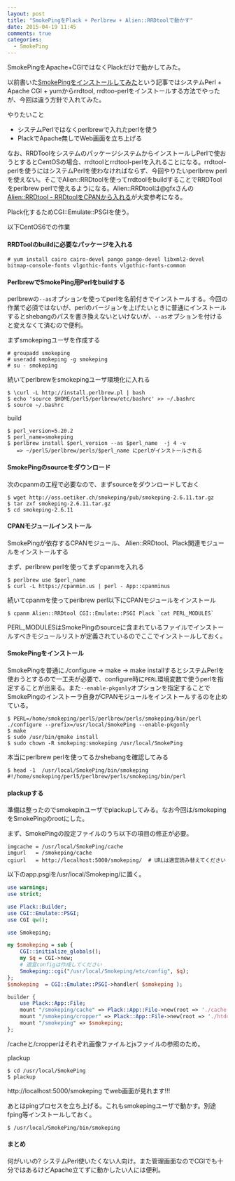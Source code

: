 ```yaml
---
layout: post
title: "SmokePingをPlack + Perlbrew + Alien::RRDtoolで動かす"
date: 2015-04-19 11:45
comments: true
categories: 
  - SmokePing
---
```


SmokePingをApache+CGIではなくPlackだけで動かしてみた。

<!--more-->

以前書いた[SmokePingをインストールしてみた](http://orihubon.com/blog/2013/02/18/install-smokeping/)という記事ではシステムPerl + Apache CGI + yumからrrdtool, rrdtoo-perlをインストールする方法でやったが、今回は違う方針で入れてみた。

やりたいこと

* システムPerlではなくperlbrewで入れたperlを使う
* PlackでApache無しでWeb画面を立ち上げる

なお、RRDToolをシステムのパッケージシステムからインストールしPerlで使おうとするとCentOSの場合、rrdtoolとrrdtool-perlを入れることになる。rrdtool-perlを使うにはシステムPerlを使わなければならず、今回やりたいperlbrew perlを使えない。そこでAlien::RRDtoolを使ってrrdtoolをbuildすることでRRDToolをperlbrew perlで使えるようになる。Alien::RRDtoolは@gfxさんの[Alien::RRDtool - RRDtoolをCPANから入れる](http://perl-users.jp/articles/advent-calendar/2011/hacker/2)が大変参考になる。

Plack化するためCGI::Emulate::PSGIを使う。

以下CentOS6での作業

#### RRDToolのbuildに必要なパッケージを入れる

```
# yum install cairo cairo-devel pango pango-devel libxml2-devel bitmap-console-fonts vlgothic-fonts vlgothic-fonts-common
```

#### PerlbrewでSmokePing用Perlをbuildする

perlbrewの`--as`オプションを使ってperlを名前付きでインストールする。今回の作業で必須ではないが、perlのバージョンを上げたいときに普通にインストールするとshebangのパスを書き換えないといけないが、`--as`オプションを付けると変えなくて済むので便利。

まずsmokepingユーザを作成する

```
# groupadd smokeping
# useradd smokeping -g smokeping
# su - smokeping
```

続いてperlbrewをsmokepingユーザ環境化に入れる

```
$ \curl -L http://install.perlbrew.pl | bash
$ echo 'source $HOME/perl5/perlbrew/etc/bashrc' >> ~/.bashrc
$ source ~/.bashrc
```

build
```
$ perl_version=5.20.2
$ perl_name=smokeping
$ perlbrew install $perl_version --as $perl_name  -j 4 -v 
   => ~/perl5/perlbrew/perls/$perl_name にperlがインストールされる
```

#### SmokePingのsourceをダウンロード

次のcpanmの工程で必要なので、まずsourceをダウンロードしておく

```
$ wget http://oss.oetiker.ch/smokeping/pub/smokeping-2.6.11.tar.gz
$ tar zxf smokeping-2.6.11.tar.gz
$ cd smokeping-2.6.11
```

#### CPANモジュールインストール

SmokePingが依存するCPANモジュール、 Alien::RRDtool、Plack関連モジュールをインストールする

まず、perlbrew perlを使ってまずcpanmを入れる

```
$ perlbrew use $perl_name
$ curl -L https://cpanmin.us | perl - App::cpanminus
```

続いてcpanmを使ってperlbrew perl以下にCPANモジュールをインストール

```
$ cpanm Alien::RRDtool CGI::Emulate::PSGI Plack `cat PERL_MODULES`
```

PERL_MODULESはSmokePingのsourceに含まれているファイルでインストールすべきモジュールリストが定義されているのでここでインストールしておく。


#### SmokePingをインストール

SmokePingを普通に./configure -> make -> make installするとシステムPerlを使おうとするので一工夫が必要で、configure時に`PERL`環境変数で使うperlを指定することが出来る。また`--enable-pkgonly`オプションを指定することでSmokePingのインストーラ自身がCPANモジュールをインストールするのを止めている。

```
$ PERL=/home/smokeping/perl5/perlbrew/perls/smokeping/bin/perl ./configure --prefix=/usr/local/SmokePing --enable-pkgonly
$ make 
$ sudo /usr/bin/gmake install
$ sudo chown -R smokeping:smokeping /usr/local/SmokePing
```

本当にperlbrew perlを使ってるかshebangを確認してみる

```
$ head -1  /usr/local/SmokePing/bin/smokeping
#!/home/smokeping/perl5/perlbrew/perls/smokeping/bin/perl
```

#### plackupする

準備は整ったのでsmokepinユーザでplackupしてみる。なお今回は/smokepingをSmokePingのrootにした。

まず、SmokePingの設定ファイルのうち以下の項目の修正が必要。

```
imgcache = /usr/local/SmokePing/cache
imgurl   = /smokeping/cache
cgiurl   = http://localhost:5000/smokeping/  # URLは適宜読み替えてください
```

以下のapp.psgiを/usr/local/Smokeping/に置く。

```perl
use warnings;
use strict;

use Plack::Builder;
use CGI::Emulate::PSGI;
use CGI qw();

use Smokeping;

my $smokeping = sub {
    CGI::initialize_globals();
    my $q = CGI->new;
    # 適宜configは作成してください
    Smokeping::cgi("/usr/local/Smokeping/etc/config", $q);
};
$smokeping  = CGI::Emulate::PSGI->handler( $smokeping );

builder {
    use Plack::App::File;
    mount "/smokeping/cache" => Plack::App::File->new(root => './cache')->to_app;
    mount "/smokeping/cropper" => Plack::App::File->new(root => './htdocs/cropper')->to_app;
    mount "/smokeping" => $smokeping;
};
```

/cacheと/cropperはそれぞれ画像ファイルとjsファイルの参照のため。


plackup

```
$ cd /usr/local/SmokePing
$ plackup
```

http://localhost:5000/smokeping でweb画面が見れます!!!

あとはpingプロセスを立ち上げる。これもsmokepingユーザで動かす。別途fping等インストールしておく。

```
$ /usr/local/SmokePing/bin/smokeping
```

#### まとめ

何がいいの? システムPerl使いたくない人向け。また管理画面なのでCGIでも十分ではあるけどApache立てずに動かしたい人には便利。

